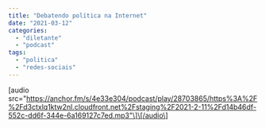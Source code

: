 ```yaml
---
title: "Debatendo política na Internet"
date: "2021-03-12"
categories: 
  - "diletante"
  - "podcast"
tags: 
  - "politica"
  - "redes-sociais"
---
```


\[audio src="https://anchor.fm/s/4e33e304/podcast/play/28703865/https%3A%2F%2Fd3ctxlq1ktw2nl.cloudfront.net%2Fstaging%2F2021-2-11%2Fd14b46df-552c-dd6f-344e-6a169127c7ed.mp3"\]\[/audio\]
